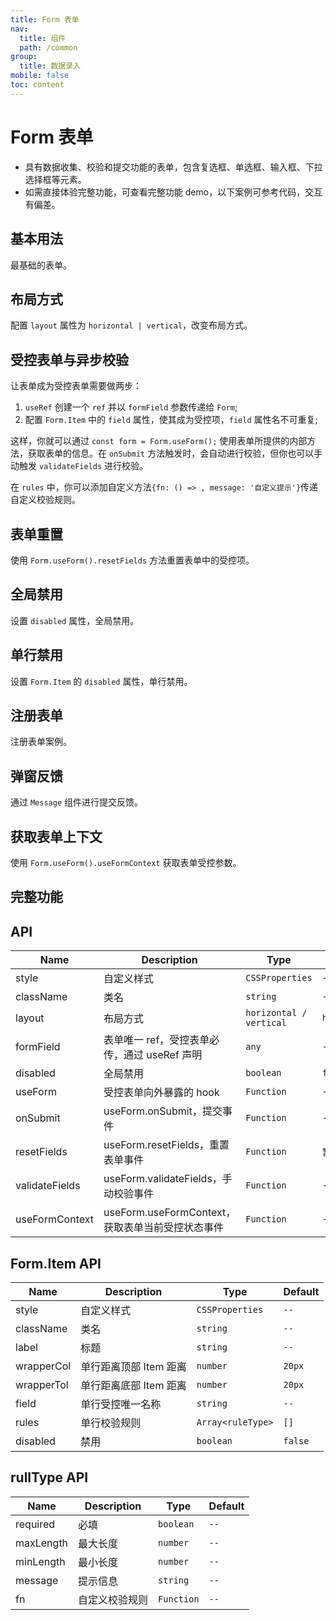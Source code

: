 ```yaml
---
title: Form 表单
nav:
  title: 组件
  path: /common
group:
  title: 数据录入
mobile: false
toc: content
---
```


# Form 表单

- 具有数据收集、校验和提交功能的表单，包含复选框、单选框、输入框、下拉选择框等元素。
- 如需直接体验完整功能，可查看完整功能 demo，以下案例可参考代码，交互有偏差。

## 基本用法

最基础的表单。

<code src="./demos/index1.tsx"></code>

## 布局方式

配置 `layout` 属性为 `horizontal | vertical`，改变布局方式。

<code src="./demos/index2.tsx"></code>

## 受控表单与异步校验

让表单成为受控表单需要做两步：

1. `useRef` 创建一个 `ref` 并以 `formField` 参数传递给 `Form`;
2. 配置 `Form.Item` 中的 `field` 属性，使其成为受控项，`field` 属性名不可重复;

这样，你就可以通过 `const form = Form.useForm();` 使用表单所提供的内部方法，获取表单的信息。在 `onSubmit` 方法触发时，会自动进行校验，但你也可以手动触发 `validateFields` 进行校验。

在 `rules` 中，你可以添加自定义方法`{fn: () => , message: '自定义提示'}`传递自定义校验规则。

<code src="./demos/index3.tsx"></code>

## 表单重置

使用 `Form.useForm().resetFields` 方法重置表单中的受控项。

<code src="./demos/index4.tsx"></code>

## 全局禁用

设置 `disabled` 属性，全局禁用。

<code src="./demos/index5.tsx"></code>

## 单行禁用

设置 `Form.Item` 的 `disabled` 属性，单行禁用。

<code src="./demos/index7.tsx"></code>

## 注册表单

注册表单案例。

<code src="./demos/index8.tsx"></code>

## 弹窗反馈

通过 `Message` 组件进行提交反馈。

<code src="./demos/index9.tsx"></code>

## 获取表单上下文

使用 `Form.useForm().useFormContext` 获取表单受控参数。

<code src="./demos/index10.tsx"></code>

## 完整功能

<code src="./demos/index6.tsx"></code>

## API

| Name           | Description                                      | Type                    | Default      |
| -------------- | ------------------------------------------------ | ----------------------- | ------------ |
| style          | 自定义样式                                       | `CSSProperties`         | `--`         |
| className      | 类名                                             | `string`                | `--`         |
| layout         | 布局方式                                         | `horizontal / vertical` | `horizontal` |
| formField      | 表单唯一 ref，受控表单必传，通过 useRef 声明     | `any`                   | `--`         |
| disabled       | 全局禁用                                         | `boolean`               | `false`      |
| useForm        | 受控表单向外暴露的 hook                          | `Function`              | `--`         |
| onSubmit       | useForm.onSubmit，提交事件                       | `Function`              | `--`         |
| resetFields    | useForm.resetFields，重置表单事件                | `Function`              | `暂无数据`   |
| validateFields | useForm.validateFields，手动校验事件             | `Function`              | `--`         |
| useFormContext | useForm.useFormContext，获取表单当前受控状态事件 | `Function`              | `--`         |

## Form.Item API

| Name       | Description            | Type              | Default |
| ---------- | ---------------------- | ----------------- | ------- |
| style      | 自定义样式             | `CSSProperties`   | `--`    |
| className  | 类名                   | `string`          | `--`    |
| label      | 标题                   | `string`          | `--`    |
| wrapperCol | 单行距离顶部 Item 距离 | `number`          | `20px`  |
| wrapperTol | 单行距离底部 Item 距离 | `number`          | `20px`  |
| field      | 单行受控唯一名称       | `string`          | `--`    |
| rules      | 单行校验规则           | `Array<ruleType>` | `[]`    |
| disabled   | 禁用                   | `boolean`         | `false` |

## rullType API

| Name      | Description    | Type       | Default |
| --------- | -------------- | ---------- | ------- |
| required  | 必填           | `boolean`  | `--`    |
| maxLength | 最大长度       | `number`   | `--`    |
| minLength | 最小长度       | `number`   | `--`    |
| message   | 提示信息       | `string`   | `--`    |
| fn        | 自定义校验规则 | `Function` | `--`    |

